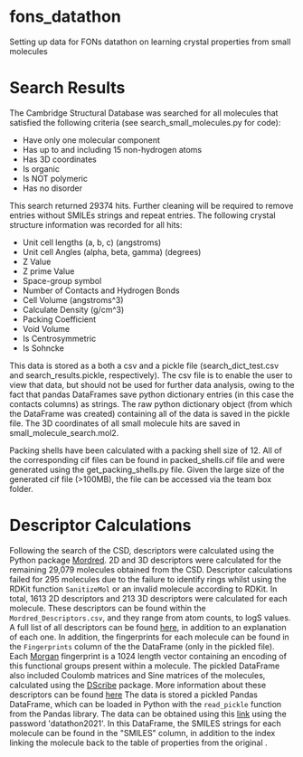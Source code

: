 # fons_datathon
Setting up data for FONs datathon on learning crystal properties from small molecules

# Search Results
The Cambridge Structural Database was searched for all molecules that satisfied the following criteria (see search_small_molecules.py for code):
 - Have only one molecular component
 - Has up to and including 15 non-hydrogen atoms
 - Has 3D coordinates
 - Is organic
 - Is NOT polymeric
 - Has no disorder

This search returned 29374 hits. Further cleaning will be required to remove entries without SMILEs strings and repeat entries. The following crystal structure information was recorded for all hits:
 - Unit cell lengths (a, b, c) (angstroms)
 - Unit cell Angles (alpha, beta, gamma) (degrees)
 - Z Value
 - Z prime Value
 - Space-group symbol
 - Number of Contacts and Hydrogen Bonds
 - Cell Volume (angstroms^3)
 - Calculate Density  (g/cm^3)
 - Packing Coefficient
 - Void Volume
 - Is Centrosymmetric
 - Is Sohncke

This data is stored as a both a csv and a pickle file (search_dict_test.csv and search_results.pickle, respectively). The csv file is to enable the user to view that data, but should not be used for further data analysis, owing to the fact that pandas DataFrames save python dictionary entries (in this case the contacts columns) as strings. The raw python dictionary object (from which the DataFrame was created) containing all of the data is saved in the pickle file. The 3D coordinates of all small molecule hits are saved in small_molecule_search.mol2.

Packing shells have been calculated with a packing shell size of 12. All of the corresponding cif files can be found in packed_shells.cif file and were generated using the get_packing_shells.py file. Given the large size of the generated cif file (>100MB), the file can be accessed via the team box folder.

# Descriptor Calculations
Following the search of the CSD, descriptors were calculated using the Python package [Mordred](https://mordred-descriptor.github.io).
2D and 3D descriptors were calculated for the remaining 29,079 molecules obtained from the CSD. Descriptor calculations failed for 295 molecules due to the failure to identify rings whilst using the RDKit function `SanitizeMol` or an invalid molecule according to RDKit.
In total, 1613 2D descriptors and 213 3D descriptors were calculated for each molecule.
These descriptors can be found within the `Mordred_Descriptors.csv`, and they range from atom counts, to logS values. A full list of all descriptors can be found [here](https://mordred-descriptor.github.io/documentation/master/descriptors.html), in addition to an explanation of each one.
In addition, the fingerprints for each molecule can be found in the
`Fingerprints` column of the the DataFrame (only in the pickled file).
Each [Morgan](https://www.rdkit.org/UGM/2012/Landrum_RDKit_UGM.Fingerprints.Final.pptx.pdf) fingerprint is a 1024 length vector containing an encoding of this functional groups present within a molecule.
The pickled DataFrame also included Coulomb matrices and Sine matrices of the molecules, calculated using the [DScribe](https://singroup.github.io/dscribe/latest/index.html) package.
More information about these descriptors can be found [here](https://singroup.github.io/dscribe/latest/tutorials/basics.html)
The data is stored a pickled Pandas DataFrame, which can be loaded in Python with the `read_pickle` function from the Pandas library. 
The data can be obtained using this [link](https://imperialcollegelondon.box.com/v/fons-datathon-descriptors) using the password 'datathon2021'.
In this DataFrame, the SMILES strings for each molecule can be found in the "SMILES" column, in addition to the index linking the molecule back to the table of properties from the original . 



